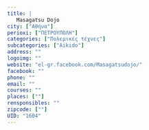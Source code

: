 ```yaml
---
title: |
   Masagatsu Dojo
city: ["Αθήνα"]
perioxi: ["ΠΕΤΡΟΥΠΟΛΗ"]
categories: ["Πολεμικές τέχνες"]
subcategories: ["Aikido"]
address: ""
logoimg: ""
website: "el-gr.facebook.com/Masagatsudojo/"
facebook: ""
phone: ""
email: ""
courses: ""
places: [""]
rensponsibles: ""
zipcode: [""]
UID: "1604"
---
```




